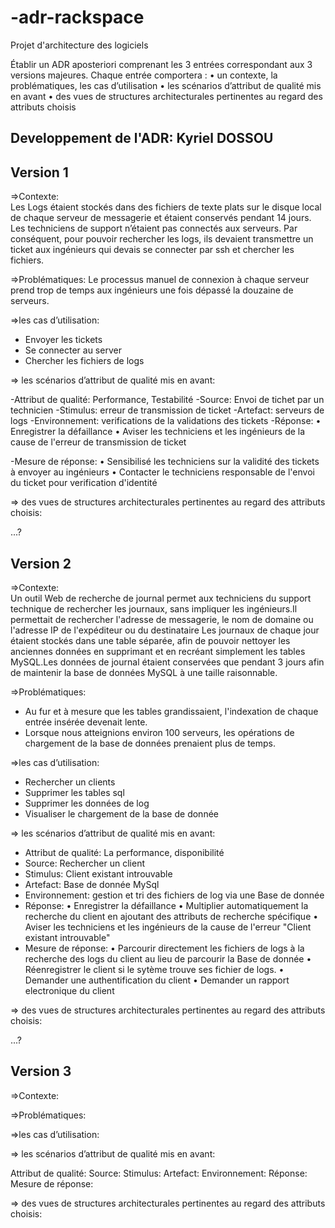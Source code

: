 # -adr-rackspace
Projet d'architecture des logiciels

Établir un ADR aposteriori comprenant les 3 entrées correspondant aux 3 versions majeures. Chaque entrée comportera :
• un contexte, la problématiques, les cas d’utilisation 
• les scénarios d’attribut de qualité mis en avant
• des vues de structures architecturales pertinentes au regard des attributs choisis


Developpement de l'ADR: Kyriel DOSSOU
---------------------------------------------------------------------------------------------------------------------------------
Version 1
---------------------------------------------------------------------------------------------------------------------------------
=>Contexte:  
Les Logs étaient stockés dans des fichiers de texte plats sur le disque local de chaque serveur de messagerie et étaient conservés pendant 14 jours. Les techniciens de support n’étaient pas connectés aux serveurs. Par conséquent, pour pouvoir rechercher les logs, ils devaient transmettre un ticket aux ingénieurs qui devais se connecter par ssh et chercher les fichiers. 

=>Problématiques:
Le processus manuel de connexion à chaque serveur prend trop de temps aux ingénieurs une fois dépassé la douzaine de serveurs.

=>les cas d’utilisation:
  - Envoyer les tickets
  - Se connecter au server
  - Chercher les fichiers de logs
  
=> les scénarios d’attribut de qualité mis en avant:

-Attribut de qualité: Performance, Testabilité
-Source: Envoi de tichet par un technicien
-Stimulus: erreur de transmission de ticket
-Artefact: serveurs de logs
-Environnement: verifications de la validations des tickets
-Réponse:
  • Enregistrer la défaillance
  • Aviser les techniciens et les ingénieurs de la cause de l'erreur de transmission de ticket

-Mesure de réponse:
  • Sensibilisé les techniciens sur la validité des tickets à envoyer au ingénieurs
  • Contacter le techniciens responsable de l'envoi du ticket pour verification d'identité

=> des vues de structures architecturales pertinentes au regard des attributs choisis:

...?


Version 2
------------------------------------------------------------------------------------------------------------------------------------
=>Contexte:  
Un outil Web de recherche de journal permet aux techniciens du support technique de rechercher les journaux, sans impliquer les ingénieurs.Il permettait de rechercher l'adresse de messagerie, le nom de domaine ou l'adresse IP de l'expéditeur ou du destinataire Les journaux de chaque jour étaient stockés dans une table séparée, afin de pouvoir nettoyer les anciennes données en supprimant et en recréant simplement les tables MySQL.Les données de journal  étaient conservées que pendant 3 jours afin de maintenir la base de données MySQL à une taille raisonnable.

=>Problématiques:
- Au fur et à mesure que les tables grandissaient, l'indexation de chaque entrée insérée devenait lente. 
- Lorsque nous atteignions environ 100 serveurs, les opérations de chargement de la base de données prenaient plus de temps.

=>les cas d’utilisation:
 
 - Rechercher un clients
 - Supprimer les tables sql
 - Supprimer les données de log
 - Visualiser le chargement de la base de donnée

=> les scénarios d’attribut de qualité mis en avant:

- Attribut de qualité: La performance, disponibilité
- Source: Rechercher un client
- Stimulus: Client existant introuvable
- Artefact: Base de donnée MySql
- Environnement: gestion et tri des fichiers de log via une Base de donnée
- Réponse: 
  • Enregistrer la défaillance
  • Multiplier automatiquement la recherche du client en ajoutant des attributs de recherche spécifique
  • Aviser les techniciens et les ingénieurs de la cause de l'erreur "Client existant introuvable"
- Mesure de réponse:
  • Parcourir directement les fichiers de logs à la recherche des logs du client au lieu de parcourir la Base de donnée
  • Réenregistrer le client si le sytème trouve ses fichier de logs.
  • Demander une authentification du client
  • Demander un rapport electronique du client
  
=> des vues de structures architecturales pertinentes au regard des attributs choisis:

...?

Version 3
------------------------------------------------------------------------------------------------------------------------------------

=>Contexte:  

=>Problématiques:

=>les cas d’utilisation:

=> les scénarios d’attribut de qualité mis en avant:

Attribut de qualité:
Source:
Stimulus:
Artefact:
Environnement:
Réponse:
Mesure de réponse:

=> des vues de structures architecturales pertinentes au regard des attributs choisis:
